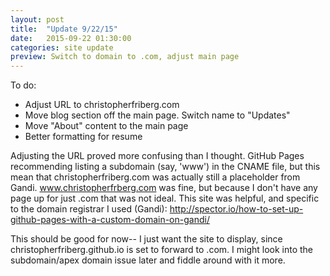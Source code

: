 ```yaml
---
layout: post
title:  "Update 9/22/15"
date:   2015-09-22 01:30:00
categories: site update
preview: Switch to domain to .com, adjust main page
---
```

To do:

* Adjust URL to christopherfriberg.com
* Move blog section off the main page. Switch name to "Updates"
* Move "About" content to the main page
* Better formatting for resume

Adjusting the URL proved more confusing than I thought. GitHub Pages recommending listing a subdomain (say, 'www') in the CNAME file, but this mean that christopherfriberg.com was actually still a placeholder from Gandi. www.christopherfrberg.com was fine, but because I don't have any page up for just .com that was not ideal. This site was helpful, and specific to the domain registrar I used (Gandi): http://spector.io/how-to-set-up-github-pages-with-a-custom-domain-on-gandi/

This should be good for now-- I just want the site to display, since christopherfriberg.github.io is set to forward to .com. I might look into the subdomain/apex domain issue later and fiddle around with it more.